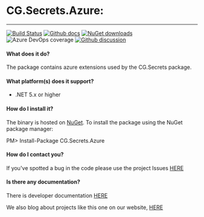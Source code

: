 # CG.Secrets.Azure: 
---
[![Build Status](https://dev.azure.com/codegator/CG.Secrets.Azure/_apis/build/status/CodeGator.CG.Secrets.Azure?branchName=main)](https://dev.azure.com/codegator/CG.Secrets.Azure/_build/latest?definitionId=50&branchName=main)
[![Github docs](https://img.shields.io/static/v1?label=Documentation&message=online&color=blue)](https://codegator.github.io/CG.Secrets.Azure/)
[![NuGet downloads](https://img.shields.io/nuget/dt/CG.Secrets.Azure.svg?style=flat)](https://nuget.org/packages/CG.Secrets.Azure)
![Azure DevOps coverage](https://img.shields.io/azure-devops/coverage/codegator/CG.Secrets.Azure/50)
[![Github discussion](https://img.shields.io/badge/Discussion-online-blue)](https://github.com/CodeGator/CG.Secrets.Azure/discussions)

#### What does it do?
The package contains azure extensions used by the CG.Secrets package.

#### What platform(s) does it support?
* .NET 5.x or higher

#### How do I install it?
The binary is hosted on [NuGet](https://www.nuget.org/packages/CG.Secrets.Azure/). To install the package using the NuGet package manager:

PM> Install-Package CG.Secrets.Azure

#### How do I contact you?
If you've spotted a bug in the code please use the project Issues [HERE](https://github.com/CodeGator/CG.Secrets.Azure/issues)

#### Is there any documentation?
There is developer documentation [HERE](https://codegator.github.io/CG.Secrets.Azure/)

We also blog about projects like this one on our website, [HERE](http://www.codegator.com)
